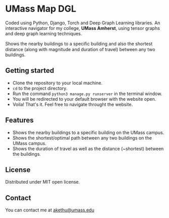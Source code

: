 # UMass Map DGL

Coded using Python, Django, Torch and Deep Graph Learning libraries. An interactive navigator for my college, <b>UMass Amherst</b>, using tensor graphs and deep graph learning techniques.

Shows the nearby buildings to a speciﬁc building and also the shortest distance (along with magnitude and duration of travel) between any two buildings.

## Getting started

- Clone the repository to your local machine.
- `cd` to the project directory.
- Run the command `python3 manage.py runserver` in the terminal window.
- You will be redirected to your default browser with the website open.
- Voila! That's it. Feel free to navigate throught the website.

## Features

- Shows the nearby buildings to a specific building on the UMass campus.
- Shows the shortest/optimal path between any two buildings on the UMass campus.
- Shows the duration of travel as well as the distance (~shortest) between the buildings.

## License

Distributed under MIT open license.

## Contact

You can contact me at akethu@umass.edu

